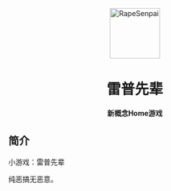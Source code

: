 <p align="center">
  <a href="https://xiaohuang257.github.io/RapeSenpai/index.html"><img src="https://github.com/Xiaohuang257/RapeSenpai/blob/main/static/image/ClickBefore.png?raw=true" width="100" height="100" alt="RapeSenpai"></a>
</p>
<div align="center">

# 雷普先辈
**新概念Home游戏**
</div>

## 简介
小游戏：雷普先辈

纯恶搞无恶意。
